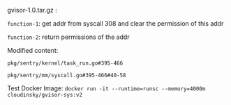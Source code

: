 gvisor-1.0.tar.gz :

`function-1`: get addr from syscall 308 and clear the permission of this addr

`function-2`: return permissions of the addr

Modified content:

`pkg/sentry/kernel/task_run.go#395-466`

`pkg/sentry/mm/syscall.go#395-466#40-58`

Test Docker Image:
`docker run -it --runtime=runsc --memory=4000m cloudinsky/gvisor-sys:v2`
